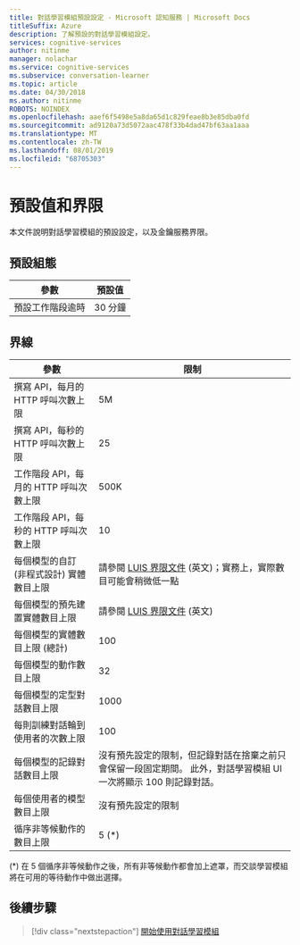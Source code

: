 ```yaml
---
title: 對話學習模組預設設定 - Microsoft 認知服務 | Microsoft Docs
titleSuffix: Azure
description: 了解預設的對話學習模組設定。
services: cognitive-services
author: nitinme
manager: nolachar
ms.service: cognitive-services
ms.subservice: conversation-learner
ms.topic: article
ms.date: 04/30/2018
ms.author: nitinme
ROBOTS: NOINDEX
ms.openlocfilehash: aaef6f5498e5a8da65d1c829feae8b3e85dba0fd
ms.sourcegitcommit: ad9120a73d5072aac478f33b4dad47bf63aa1aaa
ms.translationtype: MT
ms.contentlocale: zh-TW
ms.lasthandoff: 08/01/2019
ms.locfileid: "68705303"
---
```

# <a name="default-values-and-boundaries"></a>預設值和界限

本文件說明對話學習模組的預設設定，以及金鑰服務界限。

## <a name="default-configuration"></a>預設組態

參數 | 預設值
--- | --- 
預設工作階段逾時 | 30 分鐘

## <a name="boundaries"></a>界線

參數 | 限制
--- | --- 
撰寫 API，每月的 HTTP 呼叫次數上限 | 5M
撰寫 API，每秒的 HTTP 呼叫次數上限 | 25
工作階段 API，每月的 HTTP 呼叫次數上限 | 500K
工作階段 API，每秒的 HTTP 呼叫次數上限 | 10
每個模型的自訂 (非程式設計) 實體數目上限 | 請參閱 [LUIS 界限文件](https://docs.microsoft.com/azure/cognitive-services/luis/luis-boundaries) \(英文\)；實務上，實際數目可能會稍微低一點
每個模型的預先建置實體數目上限 | 請參閱 [LUIS 界限文件](https://docs.microsoft.com/azure/cognitive-services/luis/luis-boundaries) \(英文\)
每個模型的實體數目上限 (總計) | 100
每個模型的動作數目上限 | 32
每個模型的定型對話數目上限 | 1000
每則訓練對話輪到使用者的次數上限 | 100
每個模型的記錄對話數目上限 | 沒有預先設定的限制，但記錄對話在捨棄之前只會保留一段固定期間。  此外，對話學習模組 UI 一次將顯示 100 則記錄對話。 
每個使用者的模型數目上限 | 沒有預先設定的限制
循序非等候動作的數目上限 | 5 (*)

(*) 在 5 個循序非等候動作之後，所有非等候動作都會加上遮罩，而交談學習模組將在可用的等待動作中做出選擇。

## <a name="next-steps"></a>後續步驟

> [!div class="nextstepaction"]
> [開始使用對話學習模組](./quickstart.md)
